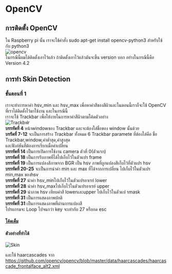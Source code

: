 # OpenCV
## การติดตั้ง OpenCV
   ใน Raspberry pi นั้น เราจะใช้คำสั่ง sudo apt-get install opencv-python3 สำหรับใช้กับ python3  
   ![opencv](https://user-images.githubusercontent.com/46487715/110500618-fa6daa80-812b-11eb-9609-9f23f039b1d3.png)  
   ในกรณีนี้ผมได้ติดตั้งเอาไว้แล้ว ถ้าติดตั้งเอาไว้แล้วมันจะขึ้น version บอก อย่างในกรณีนี้คือ Version 4.2
## การทำ Skin Detection  
 ### ขั้นตอนที่ 1
   เราจะทำการหาค่า hsv_min และ hsv_max เพื่อหาค่าสีของสีผิวและในตอนนี้เราก็จะใช้ OpenCV ที่เราได้ติดตั้งไว้มาใช้งาน และในกรณีนี้  
   เราจะใช้ Trackbar เพื่อให้งายในการหาค่าสีผิวตามโค้ดตัวอย่าง  
   ![Trackbฟr](https://user-images.githubusercontent.com/46487715/110504429-bd0b1c00-812f-11eb-9a09-dd4bea416998.png)  
   **บรรทัดที่ 4** หน้าwindowของ Trackbar และจะต้องใส่ชื่อของ window นั้นด้วย   
   **บรรัดที่ 7-12** จะเป็นการสร้าง Trackbar ทั้งหมด 6 Trackbar paramete ที่ต้องใส่คือ ชื่อ Trackbar,window,ค่าต่ำสุด,ค่าสูงสุด  
    และฟังก์ชันที่ต้องการเรียกเมื่อค่าเปลี่ยน  
   **บรรทัดที่ 14** เป็นการเปิดการใช้งาน camera ตัวที่ 0(ตัวแรก)   
   **บรรทัดที่ 18** เป็นการรับภาพที่ได้ไปเก็บไว้ในตัวแปร frame  
   **บรรทัดที่ 19** เป็นการแปลงสีภาพจาก BGR เป็น hsv ภาพที่ถูกแปลงสีเก็บไว้ที่ตัวแปร hsv  
   **บรรทัดที่ 20-25** จะเป็นการนำค่า min และ max ที่ได้จากการเปลี่ยน ไปเก็บไว้ในตัวแปร min,max ของhsv  
   **บรรทัดที่ 27** นำค่า hsv_minไปเก็บไว้ในตัวแปรอาเรย์ lower  
   **บรรทัดที่ 28** นำค่า hsv_maxไปเก็บไว้ในตัวแปรอาเรย์ upper  
   **บรรทัดที่ 29** นำภาพ hsv เทียบค่าสี lowerและupper ไปเก็บไว้ในตัวแป รmask  
   **บรรทัดที่ 31** เป็นการแสดงภาพปกติ  
   **บรรทัดที่ 31** เป็นการแสดงภาพที่ผ่านการแปลงสี  
   โปรแกรมจะ Loop ไปจนกว่า key จะเท่ากับ 27 หรือกด esc
   #### [โค้ดเต็ม](https://github.com/5A681/Blog_-/blob/main/colorsSkin.py)
   #### ตัวอย่างที่ทำได้
   ![Skin](https://user-images.githubusercontent.com/46487715/110509831-1f1a5000-8135-11eb-915d-988ab59b03c4.png)  
   
   และใช้ haarcascades จาก https://github.com/opencv/opencv/blob/master/data/haarcascades/haarcascade_frontalface_alt2.xml
   
